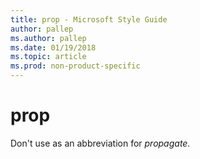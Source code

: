 ```yaml
---
title: prop - Microsoft Style Guide
author: pallep
ms.author: pallep
ms.date: 01/19/2018
ms.topic: article
ms.prod: non-product-specific
---
```


# prop

Don't use as an abbreviation for *propagate*<em>.</em>
